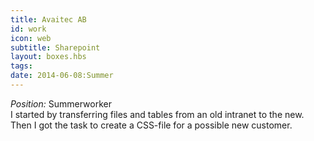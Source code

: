 ```yaml
---
title: Avaitec AB
id: work
icon: web
subtitle: Sharepoint
layout: boxes.hbs
tags:
date: 2014-06-08:Summer
---
```

*Position:* Summerworker
<br>
I started by transferring files and tables from an old intranet to the new. Then I got the task to create a CSS-file for a possible new customer.
